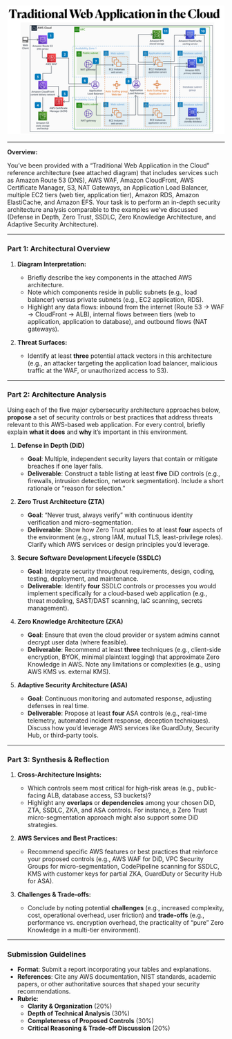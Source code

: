 ![img.png](img.png)

---

**Overview:**

You’ve been provided with a “Traditional Web Application in the Cloud” reference architecture (see attached diagram)
that includes services such as Amazon Route 53 (DNS), AWS WAF, Amazon CloudFront, AWS Certificate Manager, S3, NAT
Gateways, an Application Load Balancer, multiple EC2 tiers (web tier, application tier), Amazon RDS, Amazon ElastiCache,
and Amazon EFS. Your task is to perform an in-depth security architecture analysis comparable to the examples we’ve
discussed (Defense in Depth, Zero Trust, SSDLC, Zero Knowledge Architecture, and Adaptive Security Architecture).

---

### **Part 1: Architectural Overview**

1. **Diagram Interpretation:**
    - Briefly describe the key components in the attached AWS architecture.
    - Note which components reside in public subnets (e.g., load balancer) versus private subnets (e.g., EC2
      application, RDS).
    - Highlight any data flows: inbound from the internet (Route 53 → WAF → CloudFront → ALB), internal flows between
      tiers (web to application, application to database), and outbound flows (NAT gateways).

2. **Threat Surfaces:**
    - Identify at least **three** potential attack vectors in this architecture (e.g., an attacker targeting the
      application load balancer, malicious traffic at the WAF, or unauthorized access to S3).

---

### **Part 2: Architecture Analysis**

Using each of the five major cybersecurity architecture approaches below, **propose** a set of security controls or best
practices that address threats relevant to this AWS-based web application. For every control, briefly explain **what it
does** and **why** it’s important in this environment.

1. **Defense in Depth (DiD)**
    - **Goal**: Multiple, independent security layers that contain or mitigate breaches if one layer fails.
    - **Deliverable**: Construct a table listing at least **five** DiD controls (e.g., firewalls, intrusion detection,
      network segmentation). Include a short rationale or “reason for selection.”

2. **Zero Trust Architecture (ZTA)**
    - **Goal**: “Never trust, always verify” with continuous identity verification and micro-segmentation.
    - **Deliverable**: Show how Zero Trust applies to at least **four** aspects of the environment (e.g., strong IAM,
      mutual TLS, least-privilege roles). Clarify which AWS services or design principles you’d leverage.

3. **Secure Software Development Lifecycle (SSDLC)**
    - **Goal**: Integrate security throughout requirements, design, coding, testing, deployment, and maintenance.
    - **Deliverable**: Identify **four** SSDLC controls or processes you would implement specifically for a cloud-based
      web application (e.g., threat modeling, SAST/DAST scanning, IaC scanning, secrets management).

4. **Zero Knowledge Architecture (ZKA)**
    - **Goal**: Ensure that even the cloud provider or system admins cannot decrypt user data (where feasible).
    - **Deliverable**: Recommend at least **three** techniques (e.g., client-side encryption, BYOK, minimal plaintext
      logging) that approximate Zero Knowledge in AWS. Note any limitations or complexities (e.g., using AWS KMS vs.
      external KMS).

5. **Adaptive Security Architecture (ASA)**
    - **Goal**: Continuous monitoring and automated response, adjusting defenses in real time.
    - **Deliverable**: Propose at least **four** ASA controls (e.g., real-time telemetry, automated incident response,
      deception techniques). Discuss how you’d leverage AWS services like GuardDuty, Security Hub, or third-party tools.

---

### **Part 3: Synthesis & Reflection**

1. **Cross-Architecture Insights:**
    - Which controls seem most critical for high-risk areas (e.g., public-facing ALB, database access, S3 buckets)?
    - Highlight any **overlaps** or **dependencies** among your chosen DiD, ZTA, SSDLC, ZKA, and ASA controls. For
      instance, a Zero Trust micro-segmentation approach might also support some DiD strategies.

2. **AWS Services and Best Practices:**
    - Recommend specific AWS features or best practices that reinforce your proposed controls (e.g., AWS WAF for DiD,
      VPC Security Groups for micro-segmentation, CodePipeline scanning for SSDLC, KMS with customer keys for partial
      ZKA, GuardDuty or Security Hub for ASA).

3. **Challenges & Trade-offs:**
    - Conclude by noting potential **challenges** (e.g., increased complexity, cost, operational overhead, user
      friction) and **trade-offs** (e.g., performance vs. encryption overhead, the practicality of “pure” Zero Knowledge
      in a multi-tier environment).

---

### **Submission Guidelines**

- **Format**: Submit a report incorporating your tables and explanations.
- **References**: Cite any AWS documentation, NIST standards, academic papers, or other authoritative sources that
  shaped your security recommendations.
- **Rubric**:
    - **Clarity & Organization** (20%)
    - **Depth of Technical Analysis** (30%)
    - **Completeness of Proposed Controls** (30%)
    - **Critical Reasoning & Trade-off Discussion** (20%)

